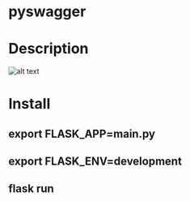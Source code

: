 # pyswagger


# Description

![alt text](http://url/to/img.png)

# Install

## export FLASK_APP=main.py
## export FLASK_ENV=development
## flask run